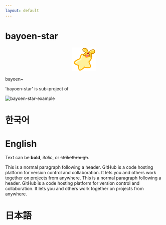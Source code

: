 ```yaml
---
layout: default
---
```


# bayoen-star

<p align="center">   
   <img src="/bayoen-star/dailycarbuncle_kirbuncle.png" width="15%" hspace="10"/>
</p>

bayoen~

'bayoen-star' is sub-project of

![bayoen-star-example](/bayoen-star-example.png#center)

<a name="Korean"> </a>
# 한국어



<a name="English"> </a>
# English

Text can be **bold**, _italic_, or ~~strikethrough~~.

This is a normal paragraph following a header. GitHub is a code hosting platform for version control and collaboration. It lets you and others work together on projects from anywhere.
This is a normal paragraph following a header. GitHub is a code hosting platform for version control and collaboration. It lets you and others work together on projects from anywhere.

<a name="Japanese"> </a>
# 日本語
